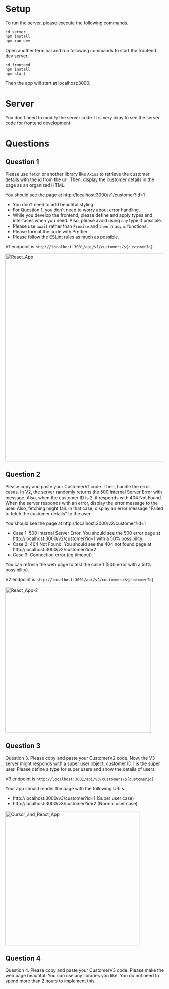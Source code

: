# Setup

To run the server, please execute the following commands.

```
cd server
npm install
npm run dev
```

Open another terminal and run following commands to start the frontend dev server.

```
cd frontend
npm install
npm start
```

Then the app will start at localhost:3000.

# Server

You don't need to modify the server code. It is very okay to see the server code for frontend development.

# Questions

## Question 1

Please use `fetch` or another library like `Axios` to retrieve the customer details with the id from the url.
Then, display the customer details in the page as an organized HTML.

You should see the page at http://localhost:3000/v1/customer?id=1

- You don't need to add beautiful styling.
- For Question 1, you don't need to worry about error handling.
- While you develop the frontend, please define and apply types and interfaces when you need. Also, please avoid using `any` type if possible.
- Please use `await` rather than `Promise` and `then` in `async` functions.
- Please format the code with Prettier
- Please follow the ESLint rules as much as possible.

V1 endpoint is `http://localhost:3001/api/v1/customers/${customerId}`

<img width="657" alt="React_App" src="https://user-images.githubusercontent.com/1451339/135393907-e55b63a0-3e64-4371-916c-02e42bb125b9.png">

## Question 2

Please copy and paste your CustomerV1 code.
Then, handle the error cases. In V2, the server randomly returns the 500 Internal Server Error with message.
Also, when the customer ID is 2, it responds with 404 Not Found.
When the server responds with an error, display the error message to the user.
Also, fetching might fail. In that case, display an error message "Failed to fetch the customer details" to the user.

You should see the page at http://localhost:3000/v2/customer?id=1

- Case 1: 500 Internal Server Error. You should see the 500 error page at http://localhost:3000/v2/customer?id=1 with a 50% possibility.
- Case 2: 404 Not Found. You should see the 404 not found page at http://localhost:3000/v2/customer?id=2
- Case 3: Connection error (eg timeout).

You can refresh the web page to test the case 1 (500 error with a 50% possibility).

V2 endpoint is `http://localhost:3001/api/v2/customers/${customerId}`

<img width="462" alt="React_App-2" src="https://user-images.githubusercontent.com/1451339/135393918-5d458b70-e862-4166-910a-80849c92db9a.png">

## Question 3

Question 3. Please copy and paste your CustomerV2 code.
Now, the V3 server might responds with a super user object.
customer ID 1 is the super user.
Please define a type for super users and show the details of users.

V3 endpoint is `http://localhost:3001/api/v3/customers/${customerId}`

Your app should render the page with the following URLs.

- http://localhost:3000/v3/customer?id=1 (Super user case)
- http://localhost:3000/v3/customer?id=2 (Normal user case)

<img width="425" alt="Cursor_and_React_App" src="https://user-images.githubusercontent.com/1451339/135393950-9ddd1076-0c74-478c-be68-7ba5f806390d.png">

## Question 4

Question 4. Please copy and paste your CustomerV3 code.
Please make the web page beautiful. You can use any libraries you like. You do not need to spend more than 2 hours to implement this.
